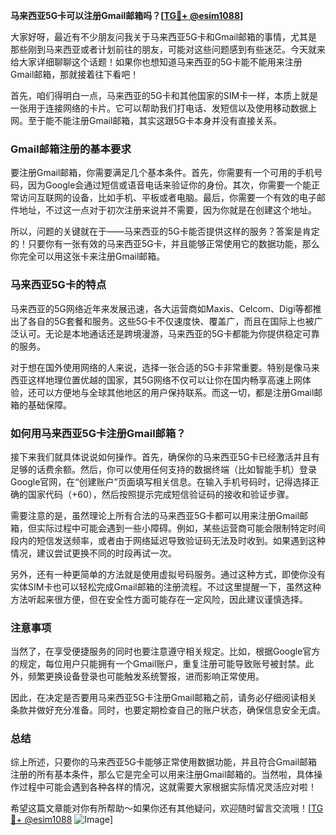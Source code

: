 **马来西亚5G卡可以注册Gmail邮箱吗？[[TG💪+ @esim1088](https://t.me/s/esim1088)]**

大家好呀，最近有不少朋友问我关于马来西亚5G卡和Gmail邮箱的事情，尤其是那些刚到马来西亚或者计划前往的朋友，可能对这些问题感到有些迷茫。今天就来给大家详细聊聊这个话题！如果你也想知道马来西亚的5G卡能不能用来注册Gmail邮箱，那就接着往下看吧！

首先，咱们得明白一点，马来西亚的5G卡和其他国家的SIM卡一样，本质上就是一张用于连接网络的卡片。它可以帮助我们打电话、发短信以及使用移动数据上网。至于能不能注册Gmail邮箱，其实这跟5G卡本身并没有直接关系。

### Gmail邮箱注册的基本要求

要注册Gmail邮箱，你需要满足几个基本条件。首先，你需要有一个可用的手机号码，因为Google会通过短信或语音电话来验证你的身份。其次，你需要一个能正常访问互联网的设备，比如手机、平板或者电脑。最后，你需要一个有效的电子邮件地址，不过这一点对于初次注册来说并不需要，因为你就是在创建这个地址。

所以，问题的关键就在于——马来西亚的5G卡能否提供这样的服务？答案是肯定的！只要你有一张有效的马来西亚5G卡，并且能够正常使用它的数据功能，那么你完全可以用这张卡来注册Gmail邮箱。

### 马来西亚5G卡的特点

马来西亚的5G网络近年来发展迅速，各大运营商如Maxis、Celcom、Digi等都推出了各自的5G套餐和服务。这些5G卡不仅速度快、覆盖广，而且在国际上也被广泛认可。无论是本地通话还是跨境漫游，马来西亚的5G卡都能为你提供稳定可靠的服务。

对于想在国外使用网络的人来说，选择一张合适的5G卡非常重要。特别是像马来西亚这样地理位置优越的国家，其5G网络不仅可以让你在国内畅享高速上网体验，还可以方便地与全球其他地区的用户保持联系。而这一切，都是注册Gmail邮箱的基础保障。

### 如何用马来西亚5G卡注册Gmail邮箱？

接下来我们就具体说说如何操作。首先，确保你的马来西亚5G卡已经激活并且有足够的话费余额。然后，你可以使用任何支持的数据终端（比如智能手机）登录Google官网，在“创建账户”页面填写相关信息。在输入手机号码时，记得选择正确的国家代码（+60），然后按照提示完成短信验证码的接收和验证步骤。

需要注意的是，虽然理论上所有合法的马来西亚5G卡都可以用来注册Gmail邮箱，但实际过程中可能会遇到一些小障碍。例如，某些运营商可能会限制特定时间段内的短信发送频率，或者由于网络延迟导致验证码无法及时收到。如果遇到这种情况，建议尝试更换不同的时段再试一次。

另外，还有一种更简单的方法就是使用虚拟号码服务。通过这种方式，即使你没有实体SIM卡也可以轻松完成Gmail邮箱的注册流程。不过这里提醒一下，虽然这种方法听起来很方便，但在安全性方面可能存在一定风险，因此建议谨慎选择。

### 注意事项

当然了，在享受便捷服务的同时也要注意遵守相关规定。比如，根据Google官方的规定，每位用户只能拥有一个Gmail账户，重复注册可能导致账号被封禁。此外，频繁更换设备登录也可能触发系统警报，进而影响正常使用。

因此，在决定是否要用马来西亚5G卡注册Gmail邮箱之前，请务必仔细阅读相关条款并做好充分准备。同时，也要定期检查自己的账户状态，确保信息安全无虞。

### 总结

综上所述，只要你的马来西亚5G卡能够正常使用数据功能，并且符合Gmail邮箱注册的所有基本条件，那么它是完全可以用来注册Gmail邮箱的。当然啦，具体操作过程中可能会遇到各种各样的情况，这就需要大家根据实际情况灵活应对啦！

希望这篇文章能对你有所帮助～如果你还有其他疑问，欢迎随时留言交流哦！[[TG💪+ @esim1088](https://t.me/s/esim1088) ![Image](https://i.postimg.cc/4NQfJmqS/Snipaste-2025-05-13-00-14-12.png)]